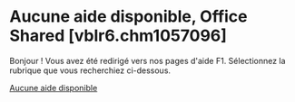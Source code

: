 
# Aucune aide disponible, Office Shared [vblr6.chm1057096]

Bonjour ! Vous avez été redirigé vers nos pages d'aide F1. Sélectionnez la rubrique que vous recherchiez ci-dessous.

[Aucune aide disponible](http://msdn.microsoft.com/library/cb82e56c-878b-e1c5-afe8-db1f78a1e32b%28Office.15%29.aspx)
